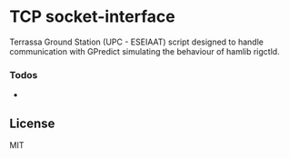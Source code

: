 # TCP socket-interface

Terrassa Ground Station (UPC - ESEIAAT) script designed to handle communication with GPredict simulating the behaviour of hamlib rigctld.

### Todos

 - 

License
----

MIT
